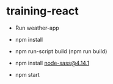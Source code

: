 # training-react
- Run weather-app

* npm install

* npm run-script build (npm run build)
* npm install node-sass@4.14.1

* npm start
